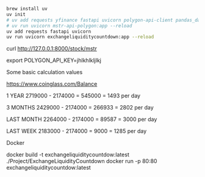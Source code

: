 
```bash
brew install uv
uv init
# uv add requests yfinance fastapi uvicorn polygon-api-client pandas_datareader pandas easycharts psutils easyschedule
# uv run uvicorn mstr-api-polygon:app --reload
uv add requests fastapi uvicorn 
uv run uvicorn exchangeliquiditycountdown:app --reload
```

curl http://127.0.0.1:8000/stock/mstr

export POLYGON_API_KEY=jhlkhlkljlkj


Some basic calculation values

https://www.coinglass.com/Balance

1 YEAR
2719000 - 2174000 = 545000 = 1493 per day

3 MONTHS
2429000 - 2174000 = 266933 = 2802 per day

LAST MONTH
2264000 - 2174000 = 89587 =  3000 per day

LAST WEEK
2183000 - 2174000 = 9000 = 1285 per day


Docker

docker build -t exchangeliquiditycountdow:latest ./Project/ExchangeLiquidityCountdown
docker run -p 80:80 exchangeliquiditycountdow:latest
